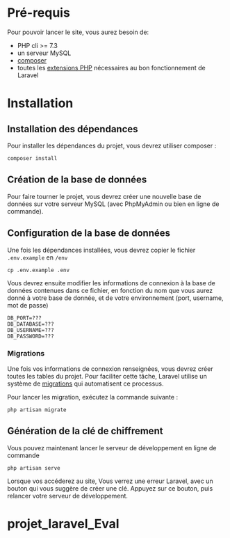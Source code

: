 # Pré-requis

Pour pouvoir lancer le site, vous aurez besoin de:

-   PHP cli >= 7.3
-   un serveur MySQL
-   [composer](https://getcomposer.org/download/)
-   toutes les [extensions PHP](https://laravel.com/docs/8.x/deployment#server-requirements) nécessaires au bon fonctionnement de Laravel

# Installation

## Installation des dépendances

Pour installer les dépendances du projet, vous devrez utiliser composer :

```
composer install
```

## Création de la base de données

Pour faire tourner le projet, vous devrez créer une nouvelle base de données sur
votre serveur MySQL (avec PhpMyAdmin ou bien en ligne de commande).

## Configuration de la base de données

Une fois les dépendances installées, vous devrez copier le fichier
`.env.example` en `/env`

```
cp .env.example .env
```

Vous devrez ensuite modifier les informations de connexion à la base de données
contenues dans ce fichier, en fonction du nom que vous aurez donné à votre base
de donnée, et de votre environnement (port, username, mot de passe)

```
DB_PORT=???
DB_DATABASE=???
DB_USERNAME=???
DB_PASSWORD=???
```

### Migrations

Une fois vos informations de connexion renseignées, vous devrez créer toutes les
tables du projet. Pour faciliter cette tâche, Laravel utilise un système de
[migrations](https://laravel.com/docs/8.x/migrations) qui automatisent ce
processus.

Pour lancer les migration, exécutez la commande suivante :

```
php artisan migrate
```

## Génération de la clé de chiffrement

Vous pouvez maintenant lancer le serveur de développement en ligne de commande

```
php artisan serve
```

Lorsque vos accéderez au site, Vous verrez une erreur Laravel, avec un bouton
qui vous suggère de créer une clé. Appuyez sur ce bouton, puis relancer votre
serveur de développement.
# projet_laravel_Eval
